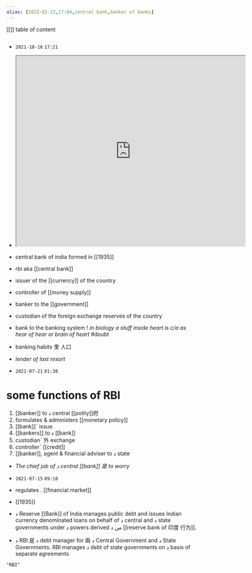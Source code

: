```yaml
---
alias: [2022-03-22,17:04,central bank,banker of banks]
---
```

[[]]
table of content
```toc
```
- `2021-10-16` `17:21`
- <iframe src="https://www.quora.com/Whats-the-difference-between-the-Central-Bank-of-India-and-the-Reserve-Bank-of-India?share=1" width="600" height="500" ></iframe>
- central bank of india formed in [[1935]]
- rbi aka [[central bank]]
- issuer of the [[currency]] of the country
- controller of [[money supply]]
- banker to the [[government]]
- custodian of the foreign exchange reserves of the country
- bank to the banking system ! _in biology a stuff inside heart is c/a as hear of hear or brain of heart_ #doubt 
- banking habits 里 人口
- _lender of last resort_

- `2021-07-21` `01:38`
# some functions of RBI
1. [[banker]] to د central [[polity]]府
2. formulates & administers [[monetary policy]]
3. [[bank]]ˋ issue
4. [[bankers]] to د [[bank]]
5. custodianˋ 外 exchange 
6. controllerˋ [[credit]]
7. [[banker]], agent & financial adviser to د state

- _The chief job of د central [[bank]] 是 to worry_

- `2021-07-15` `09:18`
- regulates . [[financial market]]
- [[1935]]
- د Reserve [[Bank]] of India manages public debt and issues Indian currency denominated loans on behalf of د central and د state governments under د powers derived من د [[reserve bank of 印度 行为]].
- د RBI 是 د debt manager for 兩 د Central Government and د State Governments. RBI manages د debt of state governments on د basis of separate agreements
```query
"RBI"
```